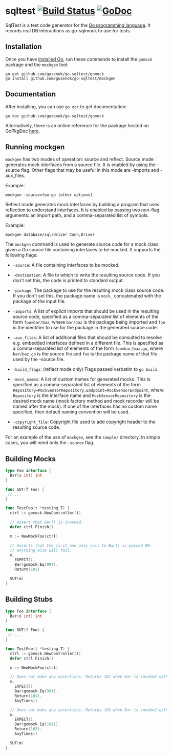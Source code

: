 sqltest [![Build Status][travis-ci-badge]][travis-ci] [![GoDoc][godoc-badge]][godoc]
======

SqlTest is a test code generator for the [Go programming language][golang].
It records real DB interactions as go-sqlmock to use for tests.


Installation
------------

Once you have [installed Go][golang-install], run these commands
to install the `gomock` package and the `mockgen` tool:

    go get github.com/guzenok/go-sqltest/gomock
    go install github.com/guzenok/go-sqltest/mockgen


Documentation
-------------

After installing, you can use `go doc` to get documentation:

    go doc github.com/guzenok/go-sqltest/gomock

Alternatively, there is an online reference for the package hosted on GoPkgDoc
[here][gomock-ref].


Running mockgen
---------------

`mockgen` has two modes of operation: source and reflect.
Source mode generates mock interfaces from a source file.
It is enabled by using the -source flag. Other flags that
may be useful in this mode are -imports and -aux_files.

Example:

	mockgen -source=foo.go [other options]

Reflect mode generates mock interfaces by building a program
that uses reflection to understand interfaces. It is enabled
by passing two non-flag arguments: an import path, and a
comma-separated list of symbols.

Example:

	mockgen database/sql/driver Conn,Driver

The `mockgen` command is used to generate source code for a mock
class given a Go source file containing interfaces to be mocked.
It supports the following flags:

 *  `-source`: A file containing interfaces to be mocked.

 *  `-destination`: A file to which to write the resulting source code. If you
    don't set this, the code is printed to standard output.

 *  `-package`: The package to use for the resulting mock class
    source code. If you don't set this, the package name is `mock_` concatenated
    with the package of the input file.

 *  `-imports`: A list of explicit imports that should be used in the resulting
    source code, specified as a comma-separated list of elements of the form
    `foo=bar/baz`, where `bar/baz` is the package being imported and `foo` is
    the identifier to use for the package in the generated source code.

 *  `-aux_files`: A list of additional files that should be consulted to
    resolve e.g. embedded interfaces defined in a different file. This is
    specified as a comma-separated list of elements of the form
    `foo=bar/baz.go`, where `bar/baz.go` is the source file and `foo` is the
    package name of that file used by the -source file.

*  `-build_flags`: (reflect mode only) Flags passed verbatim to `go build`.

* `-mock_names`: A list of custom names for generated mocks. This is specified 
	as a comma-separated list of elements of the form
	`Repository=MockSensorRepository,Endpoint=MockSensorEndpoint`, where 
	`Repository` is the interface name and `MockSensorRepository` is the desired
	mock name (mock factory method and mock recorder will be named after the mock).
	If one of the interfaces has no custom name specified, then default naming
	convention will be used.

* `-copyright_file`: Copyright file used to add copyright header to the resulting source code.

For an example of the use of `mockgen`, see the `sample/` directory. In simple
cases, you will need only the `-source` flag.


Building Mocks
--------------

```go
type Foo interface {
  Bar(x int) int
}

func SUT(f Foo) {
 // ...
}

```

```go
func TestFoo(t *testing.T) {
  ctrl := gomock.NewController(t)

  // Assert that Bar() is invoked.
  defer ctrl.Finish()

  m := NewMockFoo(ctrl)

  // Asserts that the first and only call to Bar() is passed 99.
  // Anything else will fail.
  m.
    EXPECT().
    Bar(gomock.Eq(99)).
    Return(101)

  SUT(m)
}
```

Building Stubs
--------------

```go
type Foo interface {
  Bar(x int) int
}

func SUT(f Foo) {
 // ...
}

```

```go
func TestFoo(t *testing.T) {
  ctrl := gomock.NewController(t)
  defer ctrl.Finish()

  m := NewMockFoo(ctrl)

  // Does not make any assertions. Returns 101 when Bar is invoked with 99.
  m.
    EXPECT().
    Bar(gomock.Eq(99)).
    Return(101).
    AnyTimes()

  // Does not make any assertions. Returns 103 when Bar is invoked with 101.
  m.
    EXPECT().
    Bar(gomock.Eq(101)).
    Return(103).
    AnyTimes()

  SUT(m)
}
```

[golang]:          http://golang.org/
[golang-install]:  http://golang.org/doc/install.html#releases
[gomock-ref]:      http://godoc.org/github.com/guzenok/go-sqltest/gomock
[travis-ci-badge]: https://travis-ci.org/golang/mock.svg?branch=master
[travis-ci]:       https://travis-ci.org/golang/mock
[godoc-badge]:     https://godoc.org/github.com/guzenok/go-sqltest/gomock?status.svg
[godoc]:           https://godoc.org/github.com/guzenok/go-sqltest/gomock
